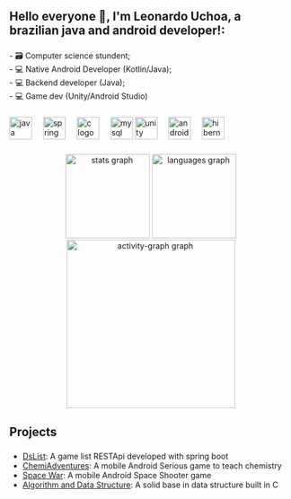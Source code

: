 <h2 align="left">Hello everyone 👾, I'm Leonardo Uchoa, a brazilian java and android developer!:</h2>

###

<p align="left">- 🗃 Computer science stundent;<br>- 💻 Native Android Developer (Kotlin/Java);<br>- 💻 Backend developer (Java);<br>- 💻 Game dev (Unity/Android Studio)</p>

###

<div align="left">
  <img src="https://skillicons.dev/icons?i=java" height="40" alt="java logo"  />
  <img width="12" />
  <img src="https://skillicons.dev/icons?i=spring" height="40" alt="spring logo"  />
  <img width="12" />
  <img src="https://skillicons.dev/icons?i=c" height="40" alt="c logo"  />
  <img width="12" />
  <img src="https://skillicons.dev/icons?i=mysql" height="40" alt="mysql logo"  />
  <img src="https://skillicons.dev/icons?i=unity" height="40" alt="unity logo"  />
  <img width="12" />
  <img src="https://skillicons.dev/icons?i=androidstudio" height="40" alt="androidstudio logo"  />
  <img width="12" />
  <img src="https://skillicons.dev/icons?i=hibernate" height="40" alt="hibernate logo"  />
  <img width="12" />
</div>

###

<div align="center">
  <img src="https://github-readme-stats.vercel.app/api?username=LeonardoUchoa&hide_title=false&hide_rank=false&show_icons=true&include_all_commits=true&count_private=true&disable_animations=false&theme=gruvbox_light&locale=en&hide_border=false&order=1" height="150" alt="stats graph"  />
  <img src="https://github-readme-stats.vercel.app/api/top-langs?username=LeonardoUchoa&locale=en&hide_title=false&layout=compact&card_width=320&langs_count=5&theme=gruvbox_light&hide_border=false&order=2" height="150" alt="languages graph"  />
  <img src="https://github-readme-activity-graph.vercel.app/graph?username=LeonardoUchoa&radius=16&theme=gruvbox&area=true&order=5" height="300" alt="activity-graph graph"  />
</div>

###

<h2 align="left">Projects</h2>

###

<div align="left">
  <ul>
    <li> <a href="https://github.com/LeonardoUchoa/dslist" target="_blank">DsList</a>: A game list RESTApi developed with spring boot</li>
    <li> <a href="https://github.com/LC732/QIsekai" target="_blank">ChemiAdventures</a>: A mobile Android Serious game to teach chemistry</li>
    <li> <a href="https://github.com/LeonardoUchoa/SpaceWars" target="_blank">Space War</a>: A mobile Android Space Shooter game</li>
    <li> <a href="https://github.com/LeonardoUchoa/Algorithm_and_data_structure" target="_blank">Algorithm and Data Structure</a>: A solid base in data structure built in C</li>
  </ul>
</div>



